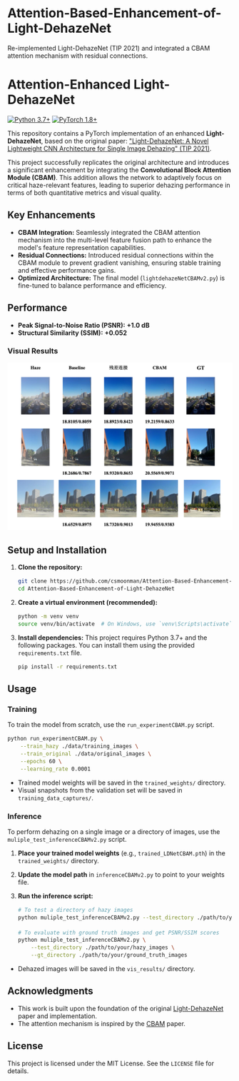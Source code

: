 # Attention-Based-Enhancement-of-Light-DehazeNet
Re-implemented Light-DehazeNet (TIP 2021) and integrated a CBAM attention mechanism with residual connections.

# Attention-Enhanced Light-DehazeNet

[![Python 3.7+](https://img.shields.io/badge/Python-3.7+-blue.svg)](https://www.python.org/downloads/)
[![PyTorch 1.8+](https://img.shields.io/badge/PyTorch-1.8+-ee4c2c.svg)](https://pytorch.org/get-started/locally/)

This repository contains a PyTorch implementation of an enhanced **Light-DehazeNet**, based on the original paper: ["Light-DehazeNet: A Novel Lightweight CNN Architecture for Single Image Dehazing" (TIP 2021)](https://ieeexplore.ieee.org/abstract/document/9562276).

This project successfully replicates the original architecture and introduces a significant enhancement by integrating the **Convolutional Block Attention Module (CBAM)**. This addition allows the network to adaptively focus on critical haze-relevant features, leading to superior dehazing performance in terms of both quantitative metrics and visual quality.

## Key Enhancements

- **CBAM Integration:** Seamlessly integrated the CBAM attention mechanism into the multi-level feature fusion path to enhance the model's feature representation capabilities.
- **Residual Connections:** Introduced residual connections within the CBAM module to prevent gradient vanishing, ensuring stable training and effective performance gains.
- **Optimized Architecture:** The final model (`lightdehazeNetCBAMv2.py`) is fine-tuned to balance performance and efficiency.

## Performance

- **Peak Signal-to-Noise Ratio (PSNR):** **+1.0 dB**
- **Structural Similarity (SSIM):** **+0.052**

### Visual Results

![Dehazed Result Example](result_image.png)

## Setup and Installation

1.  **Clone the repository:**
    ```bash
    git clone https://github.com/csmoonman/Attention-Based-Enhancement-of-Light-DehazeNet
    cd Attention-Based-Enhancement-of-Light-DehazeNet
    ```

2.  **Create a virtual environment (recommended):**
    ```bash
    python -m venv venv
    source venv/bin/activate  # On Windows, use `venv\Scripts\activate`
    ```

3.  **Install dependencies:**
    This project requires Python 3.7+ and the following packages. You can install them using the provided `requirements.txt` file.
    ```bash
    pip install -r requirements.txt
    ```


## Usage

### Training

To train the model from scratch, use the `run_experimentCBAM.py` script.

```bash
python run_experimentCBAM.py \
    --train_hazy ./data/training_images \
    --train_original ./data/original_images \
    --epochs 60 \
    --learning_rate 0.0001
```
- Trained model weights will be saved in the `trained_weights/` directory.
- Visual snapshots from the validation set will be saved in `training_data_captures/`.

### Inference

To perform dehazing on a single image or a directory of images, use the `muliple_test_inferenceCBAMv2.py` script.

1.  **Place your trained model weights** (e.g., `trained_LDNetCBAM.pth`) in the `trained_weights/` directory.
2.  **Update the model path** in `inferenceCBAMv2.py` to point to your weights file.
3.  **Run the inference script:**

    ```bash
    # To test a directory of hazy images
    python muliple_test_inferenceCBAMv2.py --test_directory ./path/to/your/hazy_images

    # To evaluate with ground truth images and get PSNR/SSIM scores
    python muliple_test_inferenceCBAMv2.py \
        --test_directory ./path/to/your/hazy_images \
        --gt_directory ./path/to/your/ground_truth_images
    ```
- Dehazed images will be saved in the `vis_results/` directory.

## Acknowledgments

- This work is built upon the foundation of the original [Light-DehazeNet](https://github.com/H-deep/Light-DehazeNet) paper and implementation.
- The attention mechanism is inspired by the [CBAM](https://github.com/luuuyi/CBAM.PyTorch) paper.

##  License

This project is licensed under the MIT License. See the `LICENSE` file for details.
